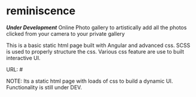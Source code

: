 # reminiscence
***Under Development***
Online Photo gallery to artistically add all the photos clicked from your camera to your private gallery


This is a basic static html page built with Angular and advanced css. SCSS is used to properly structure the css.
Various css feature are use to built interactive UI.

URL: #

NOTE: Its a static html page with loads of css to build a dynamic UI. Functionality is still under DEV.
